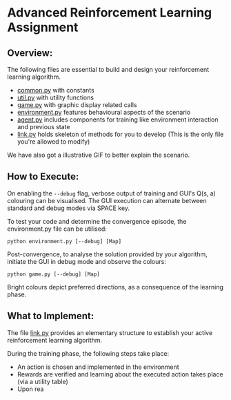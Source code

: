 # Advanced Reinforcement Learning Assignment

## Overview:
The following files are essential to build and design your reinforcement learning algorithm.

- [common.py](common.py) with constants
- [util.py](util.py) with utility functions
- [game.py](game.py) with graphic display related calls
- [environment.py](environment.py) features behavioural aspects of the scenario
- [agent.py](agent.py) includes components for training like environment interaction and previous state
- [link.py](link.py) holds skeleton of methods for you to develop (This is the only file you're allowed to modify)

We have also got a illustrative GIF to better explain the scenario.

## How to Execute:

On enabling the `--debug` flag, verbose output of training and GUI's Q(s, a) colouring can be visualised. The GUI execution can alternate between standard and debug modes via SPACE key.

To test your code and determine the convergence episode, the environment.py file can be utilised:
```
python environment.py [--debug] [Map]
```

Post-convergence, to analyse the solution provided by your algorithm, initiate the GUI in debug mode and observe the colours:
```
python game.py [--debug] [Map]
```
Bright colours depict preferred directions, as a consequence of the learning phase.

## What to Implement:

The file [link.py](link.py) provides an elementary structure to establish your active reinforcement learning algorithm.

During the training phase, the following steps take place:
- An action is chosen and implemented in the environment
- Rewards are verified and learning about the executed action takes place (via a utility table)
- Upon rea